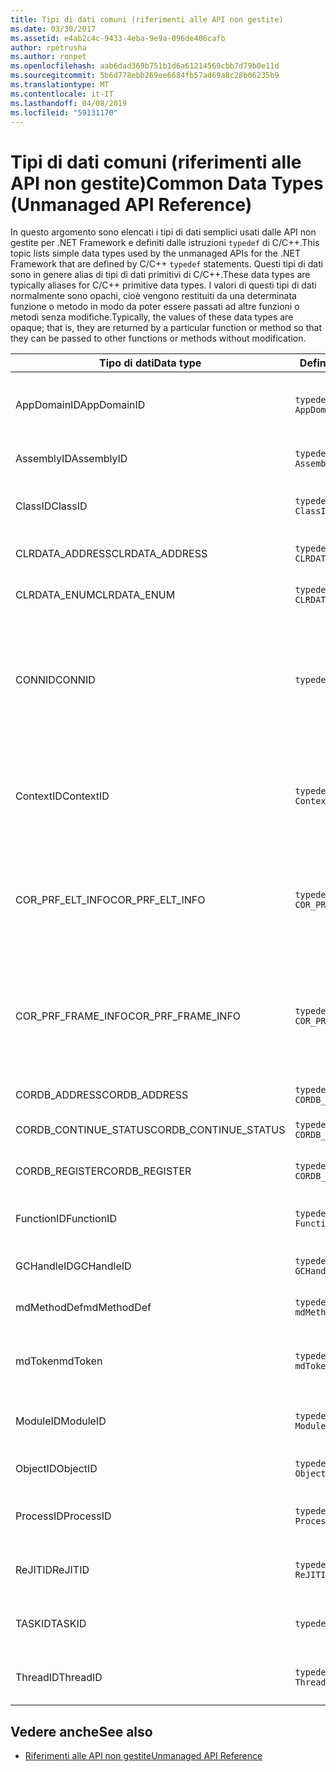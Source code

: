 ```yaml
---
title: Tipi di dati comuni (riferimenti alle API non gestite)
ms.date: 03/30/2017
ms.assetid: e4ab2c4c-9433-4eba-9e9a-096de406cafb
author: rpetrusha
ms.author: ronpet
ms.openlocfilehash: aab6dad369b751b1d6a61214569cbb7d79b0e11d
ms.sourcegitcommit: 5b6d778ebb269ee6684fb57ad69a8c28b06235b9
ms.translationtype: MT
ms.contentlocale: it-IT
ms.lasthandoff: 04/08/2019
ms.locfileid: "59131170"
---
```

# <a name="common-data-types-unmanaged-api-reference"></a><span data-ttu-id="7b697-102">Tipi di dati comuni (riferimenti alle API non gestite)</span><span class="sxs-lookup"><span data-stu-id="7b697-102">Common Data Types (Unmanaged API Reference)</span></span>
<span data-ttu-id="7b697-103">In questo argomento sono elencati i tipi di dati semplici usati dalle API non gestite per .NET Framework e definiti dalle istruzioni `typedef` di C/C++.</span><span class="sxs-lookup"><span data-stu-id="7b697-103">This topic lists simple data types used by the unmanaged APIs for the .NET Framework that are defined by C/C++ `typedef` statements.</span></span> <span data-ttu-id="7b697-104">Questi tipi di dati sono in genere alias di tipi di dati primitivi di C/C++.</span><span class="sxs-lookup"><span data-stu-id="7b697-104">These data types are typically aliases for C/C++ primitive data types.</span></span> <span data-ttu-id="7b697-105">I valori di questi tipi di dati normalmente sono opachi, cioè vengono restituiti da una determinata funzione o metodo in modo da poter essere passati ad altre funzioni o metodi senza modifiche.</span><span class="sxs-lookup"><span data-stu-id="7b697-105">Typically, the values of these data types are opaque; that is, they are returned by a particular function or method so that they can be passed to other functions or methods without modification.</span></span>  
  
|<span data-ttu-id="7b697-106">Tipo di dati</span><span class="sxs-lookup"><span data-stu-id="7b697-106">Data type</span></span>|<span data-ttu-id="7b697-107">Definizione</span><span class="sxs-lookup"><span data-stu-id="7b697-107">Definition</span></span>|<span data-ttu-id="7b697-108">Definito in</span><span class="sxs-lookup"><span data-stu-id="7b697-108">Defined in</span></span>|<span data-ttu-id="7b697-109">Descrizione</span><span class="sxs-lookup"><span data-stu-id="7b697-109">Description</span></span>|  
|---------------|----------------|----------------|-----------------|  
|<span data-ttu-id="7b697-110">AppDomainID</span><span class="sxs-lookup"><span data-stu-id="7b697-110">AppDomainID</span></span>|`typedef UINT_PTR AppDomainID;`|<span data-ttu-id="7b697-111">corprof.h</span><span class="sxs-lookup"><span data-stu-id="7b697-111">corprof.h</span></span>|<span data-ttu-id="7b697-112">Identificatore di un dominio di applicazione.</span><span class="sxs-lookup"><span data-stu-id="7b697-112">The identifier of an application domain.</span></span>|  
|<span data-ttu-id="7b697-113">AssemblyID</span><span class="sxs-lookup"><span data-stu-id="7b697-113">AssemblyID</span></span>|`typedef UINT_PTR AssemblyID;`|<span data-ttu-id="7b697-114">corprof.h</span><span class="sxs-lookup"><span data-stu-id="7b697-114">corprof.h</span></span>|<span data-ttu-id="7b697-115">Identificatore di un assembly.</span><span class="sxs-lookup"><span data-stu-id="7b697-115">The identifier of an assembly.</span></span>|  
|<span data-ttu-id="7b697-116">ClassID</span><span class="sxs-lookup"><span data-stu-id="7b697-116">ClassID</span></span>|`typedef UINT_PTR ClassID;`|<span data-ttu-id="7b697-117">corprof.h</span><span class="sxs-lookup"><span data-stu-id="7b697-117">corprof.h</span></span>|<span data-ttu-id="7b697-118">Identificatore di una classe gestita.</span><span class="sxs-lookup"><span data-stu-id="7b697-118">The identifier of a managed class.</span></span>|  
|<span data-ttu-id="7b697-119">CLRDATA_ADDRESS</span><span class="sxs-lookup"><span data-stu-id="7b697-119">CLRDATA_ADDRESS</span></span>|`typedef ULONG64 CLRDATA_ADDRESS;`|<span data-ttu-id="7b697-120">clrdata.h</span><span class="sxs-lookup"><span data-stu-id="7b697-120">clrdata.h</span></span>|<span data-ttu-id="7b697-121">Un indirizzo di memoria a 64 bit.</span><span class="sxs-lookup"><span data-stu-id="7b697-121">A 64-bit memory address.</span></span>|
|<span data-ttu-id="7b697-122">CLRDATA_ENUM</span><span class="sxs-lookup"><span data-stu-id="7b697-122">CLRDATA_ENUM</span></span>|`typedef ULONG64 CLRDATA_ADDRESS;`|<span data-ttu-id="7b697-123">Non disponibile</span><span class="sxs-lookup"><span data-stu-id="7b697-123">Not Available</span></span>|<span data-ttu-id="7b697-124">Un indirizzo di memoria a 64 bit.</span><span class="sxs-lookup"><span data-stu-id="7b697-124">A 64-bit memory address.</span></span>|
|<span data-ttu-id="7b697-125">CONNID</span><span class="sxs-lookup"><span data-stu-id="7b697-125">CONNID</span></span>|`typedef DWORD CONNID;`|<span data-ttu-id="7b697-126">cordebug.h, mscoree.h</span><span class="sxs-lookup"><span data-stu-id="7b697-126">cordebug.h, mscoree.h</span></span>|<span data-ttu-id="7b697-127">Identificatore della connessione per un thread connesso a un'istanza di Microsoft SQL Server.</span><span class="sxs-lookup"><span data-stu-id="7b697-127">The connection identifier for a thread that is connected to an instance of Microsoft SQL Server.</span></span>|  
|<span data-ttu-id="7b697-128">ContextID</span><span class="sxs-lookup"><span data-stu-id="7b697-128">ContextID</span></span>|`typedef UINT_PTR ContextID;`|<span data-ttu-id="7b697-129">corprof.h</span><span class="sxs-lookup"><span data-stu-id="7b697-129">corprof.h</span></span>|<span data-ttu-id="7b697-130">Identificatore del contesto associato a un thread gestito specifico.</span><span class="sxs-lookup"><span data-stu-id="7b697-130">The identifier of the context associated with a particular managed thread.</span></span>|  
|<span data-ttu-id="7b697-131">COR_PRF_ELT_INFO</span><span class="sxs-lookup"><span data-stu-id="7b697-131">COR_PRF_ELT_INFO</span></span>|`typedef UINT_PTR COR_PRF_ELT_INFO;`|<span data-ttu-id="7b697-132">corprof.h</span><span class="sxs-lookup"><span data-stu-id="7b697-132">corprof.h</span></span>|<span data-ttu-id="7b697-133">Handle opaco che rappresenta le informazioni su un determinato stack frame.</span><span class="sxs-lookup"><span data-stu-id="7b697-133">An opaque handle that represents information about a particular stack frame.</span></span>|  
|<span data-ttu-id="7b697-134">COR_PRF_FRAME_INFO</span><span class="sxs-lookup"><span data-stu-id="7b697-134">COR_PRF_FRAME_INFO</span></span>|`typedef UINT_PTR COR_PRF_FRAME_INFO;`|<span data-ttu-id="7b697-135">corprof.h</span><span class="sxs-lookup"><span data-stu-id="7b697-135">corprof.h</span></span>|<span data-ttu-id="7b697-136">Handle opaco che punta a uno stack frame.</span><span class="sxs-lookup"><span data-stu-id="7b697-136">An opaque handle that points to a stack frame.</span></span> <span data-ttu-id="7b697-137">È valido solo durante il callback a cui viene passato.</span><span class="sxs-lookup"><span data-stu-id="7b697-137">It is valid only during the callback to which it is passed.</span></span>|  
|<span data-ttu-id="7b697-138">CORDB_ADDRESS</span><span class="sxs-lookup"><span data-stu-id="7b697-138">CORDB_ADDRESS</span></span>|`typedef ULONG64 CORDB_ADDRESS;`|<span data-ttu-id="7b697-139">cordebug.h</span><span class="sxs-lookup"><span data-stu-id="7b697-139">cordebug.h</span></span>|<span data-ttu-id="7b697-140">Indirizzo in memoria.</span><span class="sxs-lookup"><span data-stu-id="7b697-140">An address in memory.</span></span>|  
|<span data-ttu-id="7b697-141">CORDB_CONTINUE_STATUS</span><span class="sxs-lookup"><span data-stu-id="7b697-141">CORDB_CONTINUE_STATUS</span></span>|`typedef DWORD CORDB_CONTINUE_STATUS;`|<span data-ttu-id="7b697-142">cordebug.h</span><span class="sxs-lookup"><span data-stu-id="7b697-142">cordebug.h</span></span>|<span data-ttu-id="7b697-143">Stato di continuazione.</span><span class="sxs-lookup"><span data-stu-id="7b697-143">The continuation status.</span></span>|  
|<span data-ttu-id="7b697-144">CORDB_REGISTER</span><span class="sxs-lookup"><span data-stu-id="7b697-144">CORDB_REGISTER</span></span>|`typedef ULONG64 CORDB_REGISTER;`|<span data-ttu-id="7b697-145">cordebug.h</span><span class="sxs-lookup"><span data-stu-id="7b697-145">cordebug.h</span></span>|<span data-ttu-id="7b697-146">Valore di un registro della CPU.</span><span class="sxs-lookup"><span data-stu-id="7b697-146">The value of a CPU register.</span></span>|
|<span data-ttu-id="7b697-147">FunctionID</span><span class="sxs-lookup"><span data-stu-id="7b697-147">FunctionID</span></span>|`typedef UINT_PTR FunctionID;`|<span data-ttu-id="7b697-148">corprof.h</span><span class="sxs-lookup"><span data-stu-id="7b697-148">corprof.h</span></span>|<span data-ttu-id="7b697-149">Identificatore di una funzione o di un metodo.</span><span class="sxs-lookup"><span data-stu-id="7b697-149">The identifier of a function or method.</span></span>|  
|<span data-ttu-id="7b697-150">GCHandleID</span><span class="sxs-lookup"><span data-stu-id="7b697-150">GCHandleID</span></span>|`typedef UINT_PTR GCHandleID;`|<span data-ttu-id="7b697-151">corprof.h</span><span class="sxs-lookup"><span data-stu-id="7b697-151">corprof.h</span></span>|<span data-ttu-id="7b697-152">Handle di Garbage Collection.</span><span class="sxs-lookup"><span data-stu-id="7b697-152">A garbage collection handle.</span></span>|  
|<span data-ttu-id="7b697-153">mdMethodDef</span><span class="sxs-lookup"><span data-stu-id="7b697-153">mdMethodDef</span></span>|`typedef mdToken mdMethodDef;`|<span data-ttu-id="7b697-154">cordebug.h</span><span class="sxs-lookup"><span data-stu-id="7b697-154">cordebug.h</span></span>|<span data-ttu-id="7b697-155">Un token di definizione di metodo.</span><span class="sxs-lookup"><span data-stu-id="7b697-155">A method definition token.</span></span>|
|<span data-ttu-id="7b697-156">mdToken</span><span class="sxs-lookup"><span data-stu-id="7b697-156">mdToken</span></span>|`typedef UINT32 mdToken;`|<span data-ttu-id="7b697-157">corprof.h</span><span class="sxs-lookup"><span data-stu-id="7b697-157">corprof.h</span></span>|<span data-ttu-id="7b697-158">Un token di metadati (una riga in una tabella di metadati).</span><span class="sxs-lookup"><span data-stu-id="7b697-158">A metadata token (a row in a metadata table).</span></span>|  
|<span data-ttu-id="7b697-159">ModuleID</span><span class="sxs-lookup"><span data-stu-id="7b697-159">ModuleID</span></span>|`typedef UINT_PTR ModuleID;`|<span data-ttu-id="7b697-160">corprof.h</span><span class="sxs-lookup"><span data-stu-id="7b697-160">corprof.h</span></span>|<span data-ttu-id="7b697-161">Identificatore di un modulo di assembly.</span><span class="sxs-lookup"><span data-stu-id="7b697-161">The identifier of an assembly module.</span></span>|  
|<span data-ttu-id="7b697-162">ObjectID</span><span class="sxs-lookup"><span data-stu-id="7b697-162">ObjectID</span></span>|`typedef UINT_PTR ObjectID;`|<span data-ttu-id="7b697-163">corprof.h</span><span class="sxs-lookup"><span data-stu-id="7b697-163">corprof.h</span></span>|<span data-ttu-id="7b697-164">Identificatore di un oggetto.</span><span class="sxs-lookup"><span data-stu-id="7b697-164">The identifier of an object.</span></span>|  
|<span data-ttu-id="7b697-165">ProcessID</span><span class="sxs-lookup"><span data-stu-id="7b697-165">ProcessID</span></span>|`typedef UINT_PTR ProcessID;`|<span data-ttu-id="7b697-166">corprof.h</span><span class="sxs-lookup"><span data-stu-id="7b697-166">corprof.h</span></span>|<span data-ttu-id="7b697-167">Identificatore di un processo gestito.</span><span class="sxs-lookup"><span data-stu-id="7b697-167">The identifier of a managed process.</span></span>|  
|<span data-ttu-id="7b697-168">ReJITID</span><span class="sxs-lookup"><span data-stu-id="7b697-168">ReJITID</span></span>|`typedef UINT_PTR ReJITID;`|<span data-ttu-id="7b697-169">corprof.h</span><span class="sxs-lookup"><span data-stu-id="7b697-169">corprof.h</span></span>|<span data-ttu-id="7b697-170">Identificatore di una funzione Just-In-Time.</span><span class="sxs-lookup"><span data-stu-id="7b697-170">The identifier of a jitted function.</span></span>|  
|<span data-ttu-id="7b697-171">TASKID</span><span class="sxs-lookup"><span data-stu-id="7b697-171">TASKID</span></span>|`typedef UINT64 TASKID;`|<span data-ttu-id="7b697-172">cordebug.h, mscoree.h</span><span class="sxs-lookup"><span data-stu-id="7b697-172">cordebug.h, mscoree.h</span></span>|<span data-ttu-id="7b697-173">L'identificatore di un' [ICLRTask](../../../docs/framework/unmanaged-api/hosting/iclrtask-interface.md) istanza.</span><span class="sxs-lookup"><span data-stu-id="7b697-173">The identifier of an [ICLRTask](../../../docs/framework/unmanaged-api/hosting/iclrtask-interface.md) instance.</span></span>|  
|<span data-ttu-id="7b697-174">ThreadID</span><span class="sxs-lookup"><span data-stu-id="7b697-174">ThreadID</span></span>|`typedef UINT_PTR ThreadID;`|<span data-ttu-id="7b697-175">corprof.h</span><span class="sxs-lookup"><span data-stu-id="7b697-175">corprof.h</span></span>|<span data-ttu-id="7b697-176">Identificatore di un thread gestito.</span><span class="sxs-lookup"><span data-stu-id="7b697-176">The identifier of a managed thread.</span></span>|  
  
## <a name="see-also"></a><span data-ttu-id="7b697-177">Vedere anche</span><span class="sxs-lookup"><span data-stu-id="7b697-177">See also</span></span>

- [<span data-ttu-id="7b697-178">Riferimenti alle API non gestite</span><span class="sxs-lookup"><span data-stu-id="7b697-178">Unmanaged API Reference</span></span>](../../../docs/framework/unmanaged-api/index.md)
